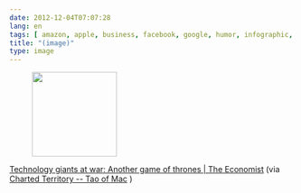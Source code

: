 ```yaml
---
date: 2012-12-04T07:07:28
lang: en
tags: [ amazon, apple, business, facebook, google, humor, infographic, mircrosoft, satire, technology ]
title: "(image)"
type: image
---
```


<figure>
<a
href="https://hugo.ferreira.cc/technology-giants-at-war-another-game-of-thrones/attachment/601/"
rel="attachment"><img
src="/wp-content/uploads/2012/12/tumblr_mei80cCeQN1qz82meo1_1280-150x150.png"
width="150" height="150" /></a></figure>

[Technology giants at war: Another game of thrones  |  The
Economist](http://www.economist.com/news/21567361-google-apple-facebook-and-amazon-are-each-others-throats-all-sorts-ways-another-game)
(via [Charted Territory -- Tao of
Mac](http://the.taoofmac.com/space/blog/2012/12/01/2220#charted-territory)
)

